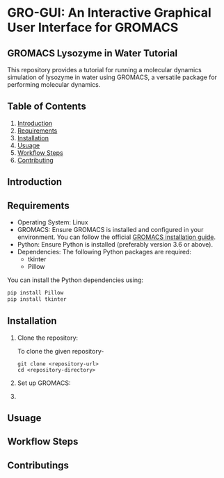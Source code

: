# GRO-GUI: An Interactive Graphical User Interface for GROMACS

## GROMACS Lysozyme in Water Tutorial
This repository provides a tutorial for running a molecular dynamics simulation of lysozyme in water using GROMACS, a versatile package for performing molecular dynamics.

## Table of Contents

1. [Introduction](#introduction)
2. [Requirements](#requirements)
3. [Installation](#installation)
4. [Usuage](#usuage)
5. [Workflow Steps](#workflow-steps)
6. [Contributing](#contributing)

## Introduction


## Requirements

* Operating System: Linux
* GROMACS: Ensure GROMACS is installed and configured in your environment. You can follow the official [GROMACS installation guide](https://manual.gromacs.org/documentation/current/install-guide/index.html).
* Python: Ensure Python is installed (preferably version 3.6 or above).
* Dependencies: The following Python packages are required:
    * tkinter
    * Pillow

You can install the Python dependencies using:

```bash
pip install Pillow
pip install tkinter
```

## Installation

1. Clone the repository:

   To clone the given repository-

   ```
   git clone <repository-url>
   cd <repository-directory>
   ```

3. Set up GROMACS:
4. 


## Usuage

## Workflow Steps

## Contributings

